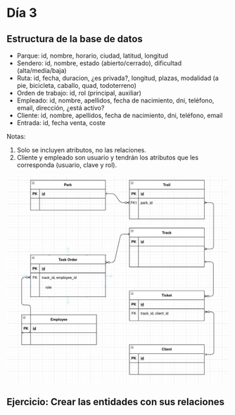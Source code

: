 # Día 3

## Estructura de la base de datos

- Parque: id, nombre, horario, ciudad, latitud, longitud
- Sendero: id, nombre, estado (abierto/cerrado), dificultad (alta/media/baja)
- Ruta: id, fecha, duracion, ¿es privada?, longitud, plazas, modalidad (a pie, bicicleta, caballo, quad, todoterreno)
- Orden de trabajo: id, rol (principal, auxiliar)
- Empleado: id, nombre, apellidos, fecha de nacimiento, dni, teléfono, email, dirección, ¿está activo?
- Cliente: id, nombre, apellidos, fecha de nacimiento, dni, teléfono, email
- Entrada: id, fecha venta, coste

Notas:

1. Solo se incluyen atributos, no las relaciones.
1. Cliente y empleado son usuario y tendrán los atributos que les corresponda (usuario, clave y rol).

![Imagen](images/db.jpg)

## Ejercicio: Crear las entidades con sus relaciones
